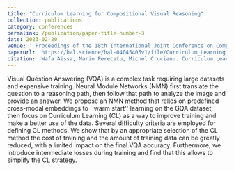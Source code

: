 ```yaml
---
title: "Curriculum Learning for Compositional Visual Reasoning"
collection: publications
category: conferences
permalink: /publication/paper-title-number-3
date: 2023-02-20
venue: ' Proceedings of the 18th International Joint Conference on Computer Vision, Imaging and Computer Graphics Theory and Applications - Volume 5: VISAPP, Feb 2023, Lisbon, Portugal.'
paperurl: 'https://hal.science/hal-04045405v1/file/Curriculum_Learning_for_Compositional_Visual_Reasoning.pdf'
citation: 'Wafa Aissa, Marin Ferecatu, Michel Crucianu. Curriculum Learning for Compositional Visual Reasoning. Proceedings of the 18th International Joint Conference on Computer Vision, Imaging and Computer Graphics Theory and Applications - Volume 5: VISAPP, Feb 2023, Lisbon, Portugal'
---
```


Visual Question Answering (VQA) is a complex task requiring large datasets and expensive training. 
Neural Module Networks (NMN) first translate the question to a reasoning path, then follow that path to analyze the image and provide an answer. We propose an NMN method that relies on predefined cross-modal embeddings to ``warm start'' learning on the GQA dataset, then focus on Curriculum Learning (CL) as a way to improve training and make a better use of the data. 
Several difficulty criteria are employed for defining CL methods. We show that by an appropriate selection of the CL method the cost of training and the amount of training data can be greatly reduced, with a limited impact on the final VQA accuracy. Furthermore, we introduce intermediate losses during training and find that this allows to simplify the CL strategy.
